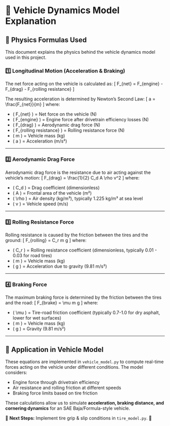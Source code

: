 # 📖 Vehicle Dynamics Model Explanation

## 📜 Physics Formulas Used
This document explains the physics behind the vehicle dynamics model used in this project.

### 1️⃣ Longitudinal Motion (Acceleration & Braking)
The net force acting on the vehicle is calculated as:
\[
F_{net} = F_{engine} - F_{drag} - F_{rolling resistance}
\]

The resulting acceleration is determined by Newton’s Second Law:
\[
 a = \frac{F_{net}}{m}
\]
where:
- \( F_{net} \) = Net force on the vehicle (N)
- \( F_{engine} \) = Engine force after drivetrain efficiency losses (N)
- \( F_{drag} \) = Aerodynamic drag force (N)
- \( F_{rolling resistance} \) = Rolling resistance force (N)
- \( m \) = Vehicle mass (kg)
- \( a \) = Acceleration (m/s²)

---

### 2️⃣ Aerodynamic Drag Force
Aerodynamic drag force is the resistance due to air acting against the vehicle’s motion:
\[
F_{drag} = \frac{1}{2} C_d A \rho v^2
\]
where:
- \( C_d \) = Drag coefficient (dimensionless)
- \( A \) = Frontal area of the vehicle (m²)
- \( \rho \) = Air density (kg/m³), typically 1.225 kg/m³ at sea level
- \( v \) = Vehicle speed (m/s)

---

### 3️⃣ Rolling Resistance Force
Rolling resistance is caused by the friction between the tires and the ground:
\[
F_{rolling} = C_r m g
\]
where:
- \( C_r \) = Rolling resistance coefficient (dimensionless, typically 0.01 - 0.03 for road tires)
- \( m \) = Vehicle mass (kg)
- \( g \) = Acceleration due to gravity (9.81 m/s²)

---

### 4️⃣ Braking Force
The maximum braking force is determined by the friction between the tires and the road:
\[
F_{brake} = \mu m g
\]
where:
- \( \mu \) = Tire-road friction coefficient (typically 0.7-1.0 for dry asphalt, lower for wet surfaces)
- \( m \) = Vehicle mass (kg)
- \( g \) = Gravity (9.81 m/s²)

---

## 🚗 Application in Vehicle Model
These equations are implemented in `vehicle_model.py` to compute real-time forces acting on the vehicle under different conditions. The model considers:
- Engine force through drivetrain efficiency
- Air resistance and rolling friction at different speeds
- Braking force limits based on tire friction

These calculations allow us to simulate **acceleration, braking distance, and cornering dynamics** for an SAE Baja/Formula-style vehicle.

🔧 **Next Steps:** Implement tire grip & slip conditions in `tire_model.py`. 🚀

